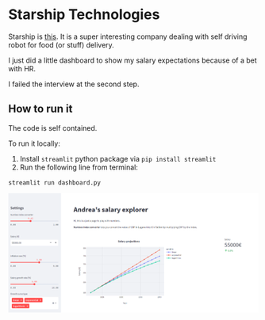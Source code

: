 # Starship Technologies
Starship is [this](https://www.starship.xyz/).
It is a super interesting company dealing with self driving robot for food (or stuff) delivery.

I just did a little dashboard to show my salary expectations because of a bet with HR.

I failed the interview at the second step.



## How to run it
The code is self contained.

To run it locally:
1. Install `streamlit` python package via `pip install streamlit`
2. Run the following line from terminal:

```
streamlit run dashboard.py
```

<img src = "https://github.com/clarkmaio/Interviews/blob/main/StarshipTechnologies/salary_expectation_dashboard.png" style="width:1000px;">



